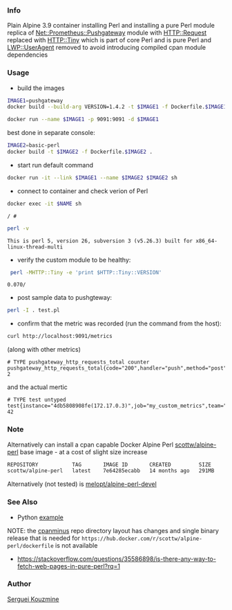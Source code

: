 ### Info

Plain Alpine 3.9 container installing Perl and installing a pure Perl module replica of [Net::Prometheus::Pushgateway](https://metacpan.org/release/VRAG/Net-Prometheus-Pushgateway-0.03) module with [HTTP::Request](https://metacpan.org/pod/HTTP::Request) replaced with [HTTP::Tiny](https://metacpan.org/pod/HTTP::Tiny) which is part of core Perl and is pure Perl and [LWP::UserAgent](https://metacpan.org/pod/LWP::UserAgent) removed to avoid introducing compiled cpan module dependencies

### Usage

* build the images

```sh
IMAGE1=pushgateway
docker build --build-arg VERSION=1.4.2 -t $IMAGE1 -f Dockerfile.$IMAGE1 .
```
```sh
docker run --name $IMAGE1 -p 9091:9091 -d $IMAGE1
```
best done in separate console:
```sh
IMAGE2=basic-perl
docker build -t $IMAGE2 -f Dockerfile.$IMAGE2 .
```
* start run default command

```sh
docker run -it --link $IMAGE1 --name $IMAGE2 $IMAGE2 sh
```
* connect to container  and check verion of Perl
```sh
docker exec -it $NAME sh
```
```text
/ #
```
```sh
perl -v
```
```text
This is perl 5, version 26, subversion 3 (v5.26.3) built for x86_64-linux-thread-multi
```
* verify the custom module to be healthy:
```sh
 perl -MHTTP::Tiny -e 'print $HTTP::Tiny::VERSION'
```
```text
0.070/
```
* post sample data to pushgteway:

```sh
perl -I . test.pl
```
* confirm that the metric was recorded (run the command from the host):
```sh
curl http://localhost:9091/metrics
```
(along with other metrics)
```text
# TYPE pushgateway_http_requests_total counter
pushgateway_http_requests_total{code="200",handler="push",method="post"} 2
```
and the actual mertic
```text
# TYPE test untyped
test{instance="4db5808908fe(172.17.0.3)",job="my_custom_metrics",team="test"} 42
```

### Note
Alternatively can install a cpan capable Docker Alpine Perl [scottw/alpine-perl](https://hub.docker.com/r/scottw/alpine-perl/dockerfile) base image - at a cost of slight size increase


```sh
REPOSITORY           TAG       IMAGE ID       CREATED         SIZE
scottw/alpine-perl   latest    7e64285ecabb   14 months ago   291MB
```
Alternatively (not tested) is [melopt/alpine-perl-devel](https://hub.docker.com/r/melopt/alpine-perl-devel)


### See Also
  * Python [example](https://www.devopsschool.com/blog/prometheus-pushgateway-installation-configuration-and-using-tutorials/)
   
NOTE: the [cpanminus](https://github.com/miyagawa/cpanminus) repo directory layout has changes and single binary release that is needed for `https://hub.docker.com/r/scottw/alpine-perl/dockerfile` is not available

  * https://stackoverflow.com/questions/35586898/is-there-any-way-to-fetch-web-pages-in-pure-perl?rq=1

### Author
[Serguei Kouzmine](kouzmine_serguei@yahoo.com)
